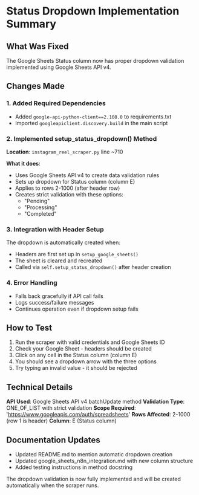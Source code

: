 # Status Dropdown Implementation Summary

## What Was Fixed

The Google Sheets Status column now has proper dropdown validation implemented using Google Sheets API v4.

## Changes Made

### 1. Added Required Dependencies
- Added `google-api-python-client==2.108.0` to requirements.txt
- Imported `googleapiclient.discovery.build` in the main script

### 2. Implemented setup_status_dropdown() Method
**Location**: `instagram_reel_scraper.py` line ~710

**What it does**:
- Uses Google Sheets API v4 to create data validation rules
- Sets up dropdown for Status column (column E) 
- Applies to rows 2-1000 (after header row)
- Creates strict validation with these options:
  - "Pending"
  - "Processing" 
  - "Completed"

### 3. Integration with Header Setup
The dropdown is automatically created when:
- Headers are first set up in `setup_google_sheets()`
- The sheet is cleared and recreated
- Called via `self.setup_status_dropdown()` after header creation

### 4. Error Handling
- Falls back gracefully if API call fails
- Logs success/failure messages
- Continues operation even if dropdown setup fails

## How to Test

1. Run the scraper with valid credentials and Google Sheets ID
2. Check your Google Sheet - headers should be created
3. Click on any cell in the Status column (column E)
4. You should see a dropdown arrow with the three options
5. Try typing an invalid value - it should be rejected

## Technical Details

**API Used**: Google Sheets API v4 batchUpdate method
**Validation Type**: ONE_OF_LIST with strict validation
**Scope Required**: 'https://www.googleapis.com/auth/spreadsheets'
**Rows Affected**: 2-1000 (row 1 is header)
**Column**: E (Status column)

## Documentation Updates

- Updated README.md to mention automatic dropdown creation
- Updated google_sheets_n8n_integration.md with new column structure
- Added testing instructions in method docstring

The dropdown validation is now fully implemented and will be created automatically when the scraper runs.

